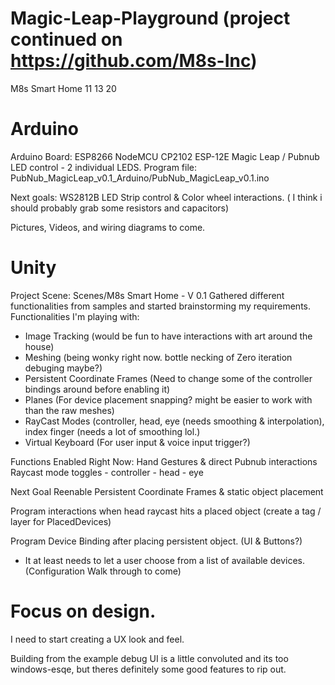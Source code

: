 # Magic-Leap-Playground (project continued on https://github.com/M8s-Inc)
 
M8s Smart Home 11 13 20



# Arduino

Arduino Board: ESP8266 NodeMCU CP2102 ESP-12E
Magic Leap / Pubnub LED control - 2 individual LEDS.
Program file: PubNub_MagicLeap_v0.1_Arduino/PubNub_MagicLeap_v0.1.ino

Next goals: WS2812B LED Strip control & Color wheel interactions. ( I think i should probably grab some resistors and capacitors)

Pictures, Videos, and wiring diagrams to come.

# Unity
Project Scene: Scenes/M8s Smart Home - V 0.1
Gathered different functionalities from samples and started brainstorming my requirements.
Functionalities I'm playing with: 
* Image Tracking (would be fun to have interactions with art around the house)
* Meshing (being wonky right now. bottle necking of Zero iteration debuging maybe?)
* Persistent Coordinate Frames (Need to change some of the controller bindings around before enabling it)
* Planes (For device placement snapping? might be easier to work with than the raw meshes)
* RayCast Modes (controller, head, eye (needs smoothing & interpolation), index finger (needs a lot of smoothing lol.)
* Virtual Keyboard (For user input & voice input trigger?)

Functions Enabled Right Now:
Hand Gestures & direct Pubnub interactions
Raycast mode toggles - controller - head - eye


Next Goal
Reenable Persistent Coordinate Frames & static object placement

Program interactions when head raycast hits a placed object (create a tag / layer for PlacedDevices)

Program Device Binding after placing persistent object. (UI & Buttons?)
 - It at least needs to let a user choose from a list of available devices. (Configuration Walk through to come)
 
# Focus on design. 
I need to start creating a UX look and feel. 

Building from the example debug UI is a little convoluted and its too windows-esqe, but theres definitely some good features to rip out.



